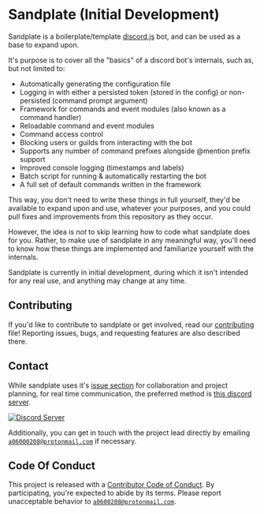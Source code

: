 # Sandplate (Initial Development)

Sandplate is a boilerplate/template [discord.js](https://discord.js.org) bot, and can be used as a base to expand upon.

It's purpose is to cover all the "basics" of a discord bot's internals, such as, but not limited to:

- Automatically generating the configuration file
- Logging in with either a persisted token (stored in the config) or non-persisted (command prompt argument)
- Framework for commands and event modules (also known as a command handler)
- Reloadable command and event modules
- Command access control
- Blocking users or guilds from interacting with the bot
- Supports any number of command prefixes alongside @mention prefix support
- Improved console logging (timestamps and labels)
- Batch script for running & automatically restarting the bot
- A full set of default commands written in the framework

This way, you don't need to write these things in full yourself, they'd be available to expand upon and use, whatever your purposes, and you could pull fixes and improvements from this repository as they occur.

However, the idea is *not* to skip learning how to code what sandplate does for you. Rather, to make use of sandplate in any meaningful way, you'll need to know how these things are implemented and familiarize yourself with the internals.

Sandplate is currently in initial development, during which it isn't intended for any real use, and anything may change at any time.

## Contributing

If you'd like to contribute to sandplate or get involved, read our [contributing](CONTRIBUTING.md) file! Reporting issues, bugs, and requesting features are also described there.

## Contact

While sandplate uses it's [issue section](https://github.com/06000208/sandplate/issues) for collaboration and project planning, for real time communication, the preferred method is [this discord server](https://discord.gg/xErQY6M).

<a href="https://discord.gg/xErQY6M"><img src="https://discordapp.com/api/guilds/273550655673860106/embed.png" alt="Discord Server" /></a>

Additionally, you can get in touch with the project lead directly by emailing [`a06000208@protonmail.com`](mailto:a06000208@protonmail.com) if necessary.

## Code Of Conduct

This project is released with a [Contributor Code of Conduct](CODE_OF_CONDUCT.md). By participating, you're expected to abide by its terms. Please report unacceptable behavior to [`a0600208@protonmail.com`](mailto:a0600208@protonmail.com).
